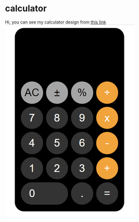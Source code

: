 # calculator

Hi, you can see my calculator design from [this link](https://yusufgozukara.github.io/calculator/)
![](intro.gif)
